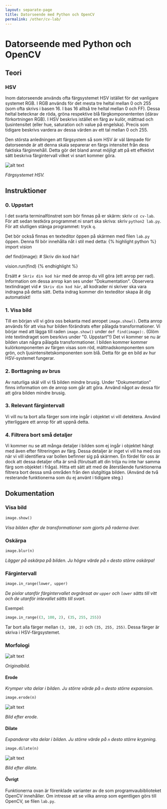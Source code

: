 ```yaml
---
layout: separate-page
title: Datorseende med Python och OpenCV
permalink: /other/cv-lab/
---
```


# Datorseende med Python och OpenCV

## Teori
### HSV
Inom datorseende används ofta färgsystemet HSV istället för det vanligare systemet RGB. I RGB används för det mesta tre heltal mellan 0 och 255 (som ofta skrivs i basen 16. I bas 16 alltså tre heltal mellan 0 och FF). Dessa heltal betecknar de röda, gröna respektive blå färgkomponententen (därav förkortningen RGB). I HSV beskrivs istället en färg av kulör, mättnad och ljusintensitet (eller hue, saturation och value på engelska). Precis som tidigare beskrivs vardera av dessa värden av ett tal mellan 0 och 255.

Den största anledningen att färgsystem så som HSV är väl lämpade för datorseende är att denna skala separerar en färgs intensitet från dess faktiska färginnehåll. Detta gör det bland annat möjligt att på ett effektivt sätt beskriva färgintervall vilket vi snart kommer göra.

![alt text](https://henrydangprg.files.wordpress.com/2016/06/hsv_color_solid_cylinder_alpha_lowgamma.png?w=322&h=241)

_Färgsystemet HSV._

## Instruktioner
### 0. Uppstart
I det svarta terminalfönstret som bör finnas på er skärm: skriv `cd cv-lab`.
För att sedan testköra programmet ni snart ska skriva: skriv `python2 lab.py`.
För att slutligen stänga programmet: tryck `q`.

Det bör också finnas en texteditor öppen på skärmen med filen `lab.py` öppen. Denna fil bör innehålla nåt i stil med detta:
{% highlight python %}
import vision

def find(image):
	# Skriv din kod här!
	
vision.run(find)
{% endhighlight %}

Ersätt `# Skriv din kod här` med de anrop du vill göra (ett anrop per rad). Information om dessa anrop kan ses under "Dokumentation".
Observera textindraget vid `# Skriv din kod här`, all kodrader ni skriver ska vara indragna på detta sätt. Detta indrag kommer din texteditor skapa åt dig automatiskt!

### 1. Visa bild
Till en början vill vi göra oss bekanta med anropet `image.show()`. Detta anrop används för att visa hur bilden förändrats efter pålagda transformationer. Vi börjar med att lägga till raden `image.show()` under `def find(image):`. (Glöm inte textindraget som besrkivs under "0. Uppstart"!) Det vi kommer se nu är bilden utan några pålagda transformationer. I bilden kommer kommer kulörkomponenten av färgen visas som röd, mättnadskomponenten som grön, och ljusintensitetskomponenten som blå. Detta för ge en bild av hur HSV-systemet fungerar.

### 2. Borttagning av brus
Av naturliga skäl vill vi få bilden mindre brusig. Under "Dokumentation" finns information om de anrop som går att göra. Använd något av dessa för att göra bilden mindre brusig.

### 3. Relevant färgintervall
Vi vill nu ta bort alla färger som inte ingår i objektet vi vill detektera. Använd ytterliggare ett anrop för att uppnå detta.

### 4. Filtrera bort små detaljer
Vi kommer nu se att många detaljer i bilden som ej ingår i objektet hängt med även efter filtreringen av färg. Dessa detaljer är inget vi vill ha med oss när vi vill identifiera var bollen befinner sig på skärmen. En fördel för oss är dock att dessa detaljer ofta är små (förutsatt att din tröja nu inte har samma färg som objektet i fråga). Hitta ett sätt att med de återstående funktionerna filtrera bort dessa små områden från den slutgiltiga bilden. (Använd de två resterande funktionerna som du ej använt i tidigare steg.)

## Dokumentation
### Visa bild
```python
image.show()
```
*Visa bilden efter de transformationer som gjorts på raderna över.*

### Oskärpa
```python
image.blur(n)
```
*Lägger på oskärpa på bilden. Ju högre värde på `n` desto större oskärpa!*

### Färgintervall
```python
image.in_range(lower, upper)
```
*De pixlar utanför färgintervallet avgränsat av `upper` och `lower` sätts till vitt och de utanför intevallet sätts till svart.*

Exempel:
```python
image.in_range((3, 100, 2), (35, 255, 255))
```
Tar bort alla färger mellan `(3, 100, 2)` och `(35, 255, 255)`. Dessa färger är skriva i HSV-färgsystemet.


### Morfologi
![alt text](https://docs.opencv.org/2.4/_images/Morphology_1_Tutorial_Theory_Original_Image.png)

_Originalbild._

#### Erode
*Krymper vita delar i bilden. Ju större värde på `n` desto större expansion.*
```python
image.erode(n)
```

![alt text](https://docs.opencv.org/2.4/_images/Morphology_1_Tutorial_Theory_Erosion.png)

_Bild efter erode._

#### Dilate
*Expanderar vita delar i bilden. Ju större värde på `n` desto större krypning.*
```python
image.dilate(n)
```

![alt text](https://docs.opencv.org/2.4/_images/Morphology_1_Tutorial_Theory_Dilation.png)

_Bild efter dilate._

#### Övrigt
Funktionerna ovan är förenklade varianter av de som programvaubiblioteket OpenCV innehåller. Om intresse att se vilka anrop som egentligen görs till OpenCV, se filen `lab.py`.
